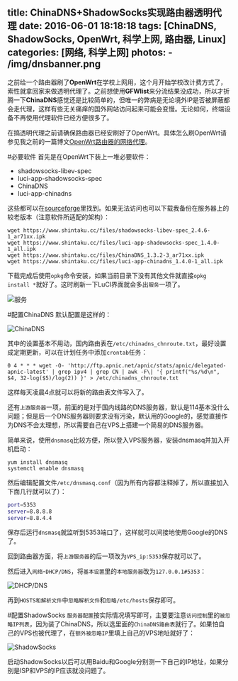 title: ChinaDNS+ShadowSocks实现路由器透明代理
date: 2016-06-01 18:18:18
tags: [ChinaDNS, ShadowSocks, OpenWrt, 科学上网, 路由器, Linux]
categories: [网络, 科学上网]
photos:
	- /img/dnsbanner.png
---

之前给一个路由器刷了**OpenWrt**在学校上网用，这个月开始学校改计费方式了，索性就拿回家来做透明代理了。之前想使用**GFWlist**来分流结果没成功，所以才折腾一下**ChinaDNS**感觉还是比较简单的，但唯一的弊病是无论境外IP是否被屏蔽都会走代理，这样有些无关痛痒的国外网站访问起来可能会变慢。无论如何，终端设备不再使用代理软件已经方便很多了。

在搞透明代理之前请确保路由器已经安刷好了OpenWrt。具体怎么刷OpenWrt请参见我之前的一篇博文[OpenWrt路由器的网络代理](https://www.shintaku.cc/2015/12/12/openwrt/)。

#必要软件
首先是在OpenWrt下装上一堆必要软件：

+ shadowsocks-libev-spec
+ luci-app-shadowsocks-spec
+ ChinaDNS
+ luci-app-chinadns

这些都可以在[sourceforge](https://sourceforge.net/projects/openwrt-dist/files/)里找到。如果无法访问也可以下载我备份在服务器上的较老版本（注意软件所适配的架构）：

	wget https://www.shintaku.cc/files/shadowsocks-libev-spec_2.4.6-1_ar71xx.ipk
	wget https://www.shintaku.cc/files/luci-app-shadowsocks-spec_1.4.0-1_all.ipk
	wget https://www.shintaku.cc/files/ChinaDNS_1.3.2-3_ar71xx.ipk
	wget https://www.shintaku.cc/files/luci-app-chinadns_1.4.0-1_all.ipk
	
下载完成后使用`opkg`命令安装，如果当前目录下没有其他文件就直接`opkg install *`就好了。这时刷新一下LuCI界面就会多出`服务`一项了。

![服务](/img/dnsservice.png)

#配置ChinaDNS
默认配置是这样的：

![ChinaDNS](/img/dnschinadns.png)

其中的设置基本不用动，国内路由表在`/etc/chinadns_chnroute.txt`，最好设置成定期更新，可以在计划任务中添加`crontab`任务：

	0 4 * * * wget -O- 'http://ftp.apnic.net/apnic/stats/apnic/delegated-apnic-latest' | grep ipv4 | grep CN | awk -F\| '{ printf("%s/%d\n", $4, 32-log($5)/log(2)) }' > /etc/chinadns_chnroute.txt
	
这样每天凌晨4点就可以将新的路由表文件写入了。

还有`上游服务器`一项，前面的是对于国内线路的DNS服务器，默认是114基本没什么问题；但是后一个DNS服务器则要求没有污染，默认用的Google的，感觉直接作为DNS不会太理想，所以需要自己在VPS上搭建一个简易的DNS服务器。

简单来说，使用`dnsmasq`比较方便，所以登入VPS服务器，安装dnsmasq并加入开机启动：

	yum install dnsmasq
	systemctl enable dnsmasq

然后编辑配置文件`/etc/dnsmasq.conf`（因为所有内容都注释掉了，所以直接加入下面几行就可以了）：

```bash
port=5353
server=8.8.8.8
server=8.8.4.4
```

保存后运行`dnsmasq`就监听到5353端口了，这样就可以间接地使用Google的DNS了。

回到路由器方面，将`上游服务器`的后一项改为`VPS_ip:5353`保存就可以了。

然后进入`网络`-`DHCP/DNS`，将`基本设置`里的`本地服务器`改为`127.0.0.1#5353`：

![DHCP/DNS](/img/dnsdhcpdns.png)

再到`HOSTS和解析文件`中`忽略解析文件`和`忽略/etc/hosts`保存即可。

#配置ShadowSocks
`服务器配置`按实际情况填写即可，主要要注意`访问控制`里的`被忽略IP列表`，因为装了ChinaDNS，所以选里面的`ChinaDNS路由表`就行了。如果怕自己的VPS也被代理了，在`额外被忽略IP`里填上自己的VPS地址就好了：

![ShadowSocks](/img/dnsshadowsocks.png)

启动ShadowSocks以后可以用Baidu和Google分别测一下自己的IP地址，如果分别是ISP和VPS的IP应该就没问题了。
	
